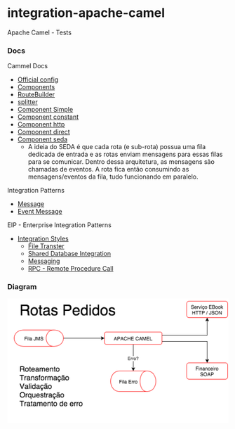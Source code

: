 # integration-apache-camel
Apache Camel - Tests

### Docs

Cammel Docs
  - [Official config](http://camel.apache.org/file2.html)
  - [Components](https://camel.apache.org/components/latest/index.html)
  - [RouteBuilder](http://camel.apache.org/maven/current/camel-core/apidocs/org/apache/camel/builder/RouteBuilder.html)
  - [splitter](https://camel.apache.org/components/latest/eips/split-eip.html)
  - [Component Simple](https://camel.apache.org/components/latest/languages/simple-language.html)
  - [Component constant](https://camel.apache.org/components/latest/languages/constant-language.html)
  - [Component http](https://camel.apache.org/components/latest/http-component.html)
  - [Component direct](https://camel.apache.org/components/latest/direct-component.html)
  - [Component seda](https://camel.apache.org/components/latest/seda-component.html)
    - A ideia do SEDA é que cada rota (e sub-rota) possua uma fila dedicada de entrada e as rotas enviam mensagens para essas filas para se comunicar. Dentro dessa arquitetura, as mensagens são chamadas de eventos. A rota fica então consumindo as mensagens/eventos da fila, tudo funcionando em paralelo.

Integration Patterns
  - [Message](https://camel.apache.org/components/latest/eips/message.html)
  - [Event Message](https://camel.apache.org/components/latest/eips/event-message.html)

EIP - Enterprise Integration Patterns
  - [Integration Styles](https://www.enterpriseintegrationpatterns.com/patterns/messaging/IntegrationStylesIntro.html)
    - [File Transter](https://www.enterpriseintegrationpatterns.com/patterns/messaging/FileTransferIntegration.html)
    - [Shared Database Integration](https://www.enterpriseintegrationpatterns.com/patterns/messaging/SharedDataBaseIntegration.html)
    - [Messaging](https://www.enterpriseintegrationpatterns.com/patterns/messaging/Messaging.html)
    - [RPC - Remote Procedure Call](https://www.enterpriseintegrationpatterns.com/patterns/messaging/EncapsulatedSynchronousIntegration.html)

### Diagram

![Integration diagram](others/img/rota_pedidos.png)
